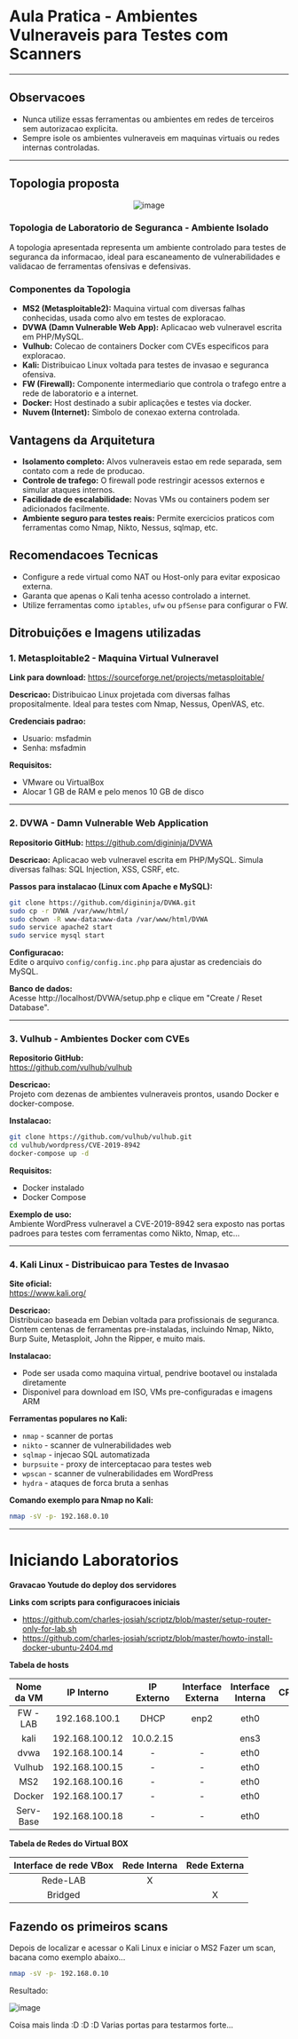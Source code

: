 # Aula Pratica - Ambientes Vulneraveis para Testes com Scanners

<hr>

## Observacoes

- Nunca utilize essas ferramentas ou ambientes em redes de terceiros sem autorizacao explicita.
- Sempre isole os ambientes vulneraveis em maquinas virtuais ou redes internas controladas.

<hr>

## Topologia proposta
<center>

![image](https://github.com/user-attachments/assets/45efc37d-1b92-40f6-80c5-84c2eec20d4f)


</center>

### Topologia de Laboratorio de Seguranca - Ambiente Isolado

A topologia apresentada representa um ambiente controlado para testes de seguranca da informacao, ideal para escaneamento de vulnerabilidades e validacao de ferramentas ofensivas e defensivas.

### Componentes da Topologia

- **MS2 (Metasploitable2):** Maquina virtual com diversas falhas conhecidas, usada como alvo em testes de exploracao.
- **DVWA (Damn Vulnerable Web App):** Aplicacao web vulneravel escrita em PHP/MySQL.
- **Vulhub:** Colecao de containers Docker com CVEs especificos para exploracao.
- **Kali:** Distribuicao Linux voltada para testes de invasao e seguranca ofensiva.
- **FW (Firewall):** Componente intermediario que controla o trafego entre a rede de laboratorio e a internet.
- **Docker:** Host destinado a subir aplicações e testes via docker.
- **Nuvem (Internet):** Simbolo de conexao externa controlada.

## Vantagens da Arquitetura

- **Isolamento completo:** Alvos vulneraveis estao em rede separada, sem contato com a rede de producao.
- **Controle de trafego:** O firewall pode restringir acessos externos e simular ataques internos.
- **Facilidade de escalabilidade:** Novas VMs ou containers podem ser adicionados facilmente.
- **Ambiente seguro para testes reais:** Permite exercicios praticos com ferramentas como Nmap, Nikto, Nessus, sqlmap, etc.

## Recomendacoes Tecnicas

- Configure a rede virtual como NAT ou Host-only para evitar exposicao externa.
- Garanta que apenas o Kali tenha acesso controlado a internet.
- Utilize ferramentas como `iptables`, `ufw` ou `pfSense` para configurar o FW.


## Ditrobuições e Imagens utilizadas

### 1. Metasploitable2 - Maquina Virtual Vulneravel

**Link para download:**
https://sourceforge.net/projects/metasploitable/

**Descricao:**
Distribuicao Linux projetada com diversas falhas propositalmente. Ideal para testes com Nmap, Nessus, OpenVAS, etc.

**Credenciais padrao:**
- Usuario: msfadmin
- Senha: msfadmin

**Requisitos:**
- VMware ou VirtualBox
- Alocar 1 GB de RAM e pelo menos 10 GB de disco

---

### 2. DVWA - Damn Vulnerable Web Application

**Repositorio GitHub:**
https://github.com/digininja/DVWA

**Descricao:**
Aplicacao web vulneravel escrita em PHP/MySQL. Simula diversas falhas: SQL Injection, XSS, CSRF, etc.

**Passos para instalacao (Linux com Apache e MySQL):**

```bash
git clone https://github.com/digininja/DVWA.git
sudo cp -r DVWA /var/www/html/
sudo chown -R www-data:www-data /var/www/html/DVWA
sudo service apache2 start
sudo service mysql start
```

**Configuracao:**  
Edite o arquivo `config/config.inc.php` para ajustar as credenciais do MySQL.

**Banco de dados:**  
Acesse http://localhost/DVWA/setup.php e clique em "Create / Reset Database".

---

### 3. Vulhub - Ambientes Docker com CVEs

**Repositorio GitHub:**  
https://github.com/vulhub/vulhub

**Descricao:**  
Projeto com dezenas de ambientes vulneraveis prontos, usando Docker e docker-compose.

**Instalacao:**

```bash
git clone https://github.com/vulhub/vulhub.git
cd vulhub/wordpress/CVE-2019-8942
docker-compose up -d
```

**Requisitos:**  
- Docker instalado  
- Docker Compose

**Exemplo de uso:**  
Ambiente WordPress vulneravel a CVE-2019-8942 sera exposto nas portas padroes para testes com ferramentas como Nikto, Nmap, etc...

---

### 4. Kali Linux - Distribuicao para Testes de Invasao

**Site oficial:**  
https://www.kali.org/

**Descricao:**  
Distribuicao baseada em Debian voltada para profissionais de seguranca. Contem centenas de ferramentas pre-instaladas, incluindo Nmap, Nikto, Burp Suite, Metasploit, John the Ripper, e muito mais.

**Instalacao:**  
- Pode ser usada como maquina virtual, pendrive bootavel ou instalada diretamente  
- Disponivel para download em ISO, VMs pre-configuradas e imagens ARM

**Ferramentas populares no Kali:**  
- `nmap` - scanner de portas  
- `nikto` - scanner de vulnerabilidades web  
- `sqlmap` - injecao SQL automatizada  
- `burpsuite` - proxy de interceptacao para testes web  
- `wpscan` - scanner de vulnerabilidades em WordPress  
- `hydra` - ataques de forca bruta a senhas

**Comando exemplo para Nmap no Kali:**

```bash
nmap -sV -p- 192.168.0.10
```
---

# Iniciando Laboratorios

**Gravacao Youtude do deploy dos servidores**

**Links com scripts para configuracoes iniciais**
 - https://github.com/charles-josiah/scriptz/blob/master/setup-router-only-for-lab.sh
 - https://github.com/charles-josiah/scriptz/blob/master/howto-install-docker-ubuntu-2404.md

**Tabela de hosts**

| Nome da VM     | IP Interno     | IP Externo     | Interface Externa | Interface Interna | CPU(s) | Memoria (MB) |
|:--------------:|:--------------:|:--------------:|:-----------------:|:-----------------:|:------:|:-------------:|
| FW - LAB       | 192.168.100.1  | DHCP           | enp2              | eth0              |   1    |    1024       |
| kali           | 192.168.100.12  | 10.0.2.15      |                   | ens3              |   2    |    4096       |
| dvwa           | 192.168.100.14  | -              | -                 | eth0              |   1    |    1024       |
| Vulhub         | 192.168.100.15  | -              | -                 | eth0              |   1    |    1024       |
| MS2            | 192.168.100.16  | -              | -                 | eth0              |   1    |    1024       |
| Docker         | 192.168.100.17  | -              | -                 | eth0              |   1    |    2048       |
| Serv-Base      | 192.168.100.18  | -              | -                 | eth0              |   1    |    2048       |



**Tabela de Redes do Virtual BOX**

| Interface de rede VBox     | Rede Interna    | Rede Externa    |
|:--------------:|:--------------:|:--------------:|
| Rede-LAB     |  X  |    |
| Bridged      |   |  X  |


## Fazendo os primeiros scans
Depois de localizar e acessar o Kali Linux e iniciar o MS2
Fazer um scan, bacana como exemplo abaixo...
```bash
nmap -sV -p- 192.168.0.10
```
Resultado:

![image](https://github.com/user-attachments/assets/72facb9d-8ea3-4e50-b3ac-ec2c8a10d9ff)

Coisa mais linda :D :D :D 
Varias portas para testarmos forte... 
